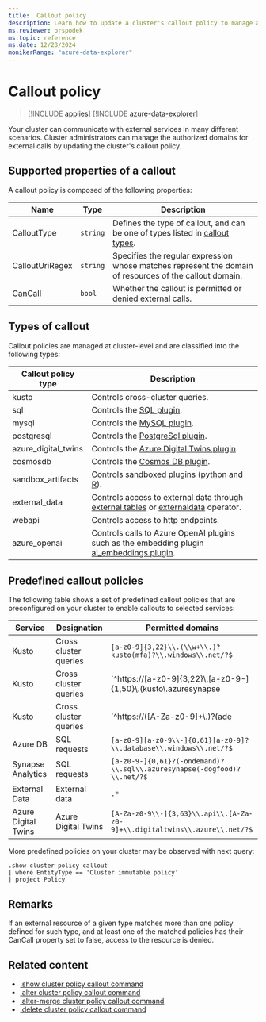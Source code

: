 ```yaml
---
title:  Callout policy
description: Learn how to update a cluster's callout policy to manage authorized domains for external calls.
ms.reviewer: orspodek
ms.topic: reference
ms.date: 12/23/2024
monikerRange: "azure-data-explorer"
---
```

# Callout policy

> [!INCLUDE [applies](../includes/applies-to-version/applies.md)] [!INCLUDE [azure-data-explorer](../includes/applies-to-version/azure-data-explorer.md)]

Your cluster can communicate with external services in many different scenarios.
Cluster administrators can manage the authorized domains for external calls by updating the cluster's callout policy.

## Supported properties of a callout

A callout policy is composed of the following properties:

| Name | Type | Description |
|--|--|--|
| CalloutType | `string` | Defines the type of callout, and can be one of types listed in [callout types](#types-of-callout). |
| CalloutUriRegex | `string` | Specifies the regular expression whose matches represent the domain of resources of the callout domain. |
| CanCall | `bool` | Whether the callout is permitted or denied external calls. |

## Types of callout

Callout policies are managed at cluster-level and are classified into the following types:

| Callout policy type | Description |
|--|--|
| kusto | Controls cross-cluster queries. |
| sql | Controls the [SQL plugin](../query/sql-request-plugin.md). |
| mysql | Controls the [MySQL plugin](../query/mysql-request-plugin.md). |
| postgresql | Controls the [PostgreSql plugin](../query/postgresql-request-plugin.md). |
| azure_digital_twins | Controls the [Azure Digital Twins plugin](../query/azure-digital-twins-query-request-plugin.md). |
| cosmosdb | Controls the [Cosmos DB plugin](../query/cosmosdb-plugin.md). |
| sandbox_artifacts | Controls sandboxed plugins ([python](../query/python-plugin.md) and [R](../query/r-plugin.md)). |
| external_data | Controls access to external data through [external tables](../query/schema-entities/external-tables.md) or [externaldata](../query/externaldata-operator.md) operator. |
| webapi | Controls access to http endpoints. |
| azure_openai  | Controls calls to Azure OpenAI plugins such as the embedding plugin [ai_embeddings plugin](../query/ai-embeddings-plugin.md). |

## Predefined callout policies

The following table shows a set of predefined callout policies that are preconfigured on your cluster to enable callouts to selected services:

| Service | Designation | Permitted domains |
|--|--|--|
| Kusto | Cross cluster queries | `[a-z0-9]{3,22}\\.(\\w+\\.)?kusto(mfa)?\\.windows\\.net/?$` |
| Kusto | Cross cluster queries | `^https://[a-z0-9]{3,22}\\.[a-z0-9-]{1,50}\\.(kusto\\.azuresynapse | kustodev\\.azuresynapse-dogfood)\\.net/?$` |
| Kusto | Cross cluster queries | `^https://([A-Za-z0-9]+\\.)?(ade | adx)\\.(int\\. | aimon\\.)?(applicationinsights | loganalytics | monitor)\\.(io | azure\\.com)/` |
| Azure DB | SQL requests | `[a-z0-9][a-z0-9\\-]{0,61}[a-z0-9]?\\.database\\.windows\\.net/?$` |
| Synapse Analytics | SQL requests | `[a-z0-9-]{0,61}?(-ondemand)?\\.sql\\.azuresynapse(-dogfood)?\\.net/?$` |
| External Data | External data | `.*` |
| Azure Digital Twins | Azure Digital Twins | `[A-Za-z0-9\\-]{3,63}\\.api\\.[A-Za-z0-9]+\\.digitaltwins\\.azure\\.net/?$` |

More predefined policies on your cluster may be observed with next query:

```kusto
.show cluster policy callout 
| where EntityType == 'Cluster immutable policy'
| project Policy
```

## Remarks

If an external resource of a given type matches more than one policy defined for such type, and at least one of the matched policies has their CanCall property set to false, access to the resource is denied.

## Related content

* [.show cluster policy callout command](show-cluster-callout-policy-command.md)
* [.alter cluster policy callout command](alter-callout-policy-command.md)
* [.alter-merge cluster policy callout command](alter-merge-callout-policy-command.md)
* [.delete cluster policy callout command](delete-callout-policy-command.md)
